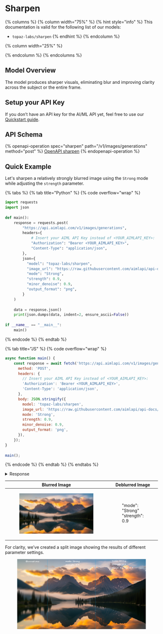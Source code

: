 # Sharpen

{% columns %}
{% column width="75%" %}
{% hint style="info" %}
This documentation is valid for the following list of our models:

* `topaz-labs/sharpen`
{% endhint %}
{% endcolumn %}

{% column width="25%" %}

{% endcolumn %}
{% endcolumns %}

## Model Overview

The model produces sharper visuals, eliminating blur and improving clarity across the subject or the entire frame.

## Setup your API Key

If you don’t have an API key for the AI/ML API yet, feel free to use our [Quickstart guide](https://docs.aimlapi.com/quickstart/setting-up).

## API Schema

{% openapi-operation spec="sharpen" path="/v1/images/generations" method="post" %}
[OpenAPI sharpen](https://raw.githubusercontent.com/aimlapi/api-docs/refs/heads/main/docs/api-references/image-models/topaz-labs/sharpen.json)
{% endopenapi-operation %}

## Quick Example

Let's sharpen a relatively strongly blurred image using the `Strong` mode while adjusting the `strength` parameter.

{% tabs %}
{% tab title="Python" %}
{% code overflow="wrap" %}
```python
import requests
import json

def main():
    response = requests.post(
        "https://api.aimlapi.com/v1/images/generations",
        headers={
            # Insert your AIML API Key instead of <YOUR_AIMLAPI_KEY>:
            "Authorization": "Bearer <YOUR_AIMLAPI_KEY>",
            "Content-Type": "application/json",
        },
        json={
          "model": "topaz-labs/sharpen",
          "image_url": "https://raw.githubusercontent.com/aimlapi/api-docs/main/reference-files/blurred-landscape.png",
          "mode": "Strong",
          "strength": 0.9,
          "minor_denoise": 0.9,
          "output_format": "png",
        }
    )

    data = response.json()
    print(json.dumps(data, indent=2, ensure_ascii=False))

if __name__ == "__main__":
    main()
```
{% endcode %}
{% endtab %}

{% tab title="JS" %}
{% code overflow="wrap" %}
```javascript
async function main() {
    const response = await fetch('https://api.aimlapi.com/v1/images/generations', {
      method: 'POST',
      headers: {
        // Insert your AIML API Key instead of <YOUR_AIMLAPI_KEY>:
        'Authorization': 'Bearer <YOUR_AIMLAPI_KEY>',
        'Content-Type': 'application/json',
      },
      body: JSON.stringify({
        model: 'topaz-labs/sharpen',
        image_url: 'https://raw.githubusercontent.com/aimlapi/api-docs/main/reference-files/blurred-landscape.png',
        mode: 'Strong',
        strength: 0.9,
        minor_denoise: 0.9,
        output_format: 'png',
      }),
    });
}

main();
```
{% endcode %}
{% endtab %}
{% endtabs %}

<details>

<summary>Response</summary>

{% code overflow="wrap" %}
```json5
{
  "data": [
    {
      "url": "https://cdn.aimlapi.com/komodo/output/6435616/ddb723c4-ed16-42f4-8818-9ca4de176ea7.png?X-Amz-Algorithm=AWS4-HMAC-SHA256&X-Amz-Checksum-Mode=ENABLED&X-Amz-Credential=ccc352dcd71a436e5fd697125a1be9f8%2F20251027%2Fauto%2Fs3%2Faws4_request&X-Amz-Date=20251027T162246Z&X-Amz-Expires=604800&X-Amz-SignedHeaders=host&x-id=GetObject&X-Amz-Signature=4f4c449772b258bcf53e7257444698e2e486832e77ab5835728afc4aabfa0f8c"
    }
  ],
  "meta": {
    "usage": {
      "tokens_used": 210000
    }
  }
}
```
{% endcode %}

</details>

<table data-full-width="true"><thead><tr><th width="593.5330200195312" valign="top">Blurred Image</th><th valign="top">Deblurred Image</th></tr></thead><tbody><tr><td valign="top"><div><figure><img src="../../../.gitbook/assets/blurred-landscape.png" alt=""><figcaption></figcaption></figure></div></td><td valign="top"><div><figure><img src="../../../.gitbook/assets/sharpen_strength_0.9.png" alt=""><figcaption><p>"mode": "Strong"<br>"strength": 0.9</p></figcaption></figure></div></td></tr></tbody></table>

For clarity, we’ve created a split image showing the results of different parameter settings.

<figure><img src="../../../.gitbook/assets/triple-with-statements.png" alt=""><figcaption></figcaption></figure>



